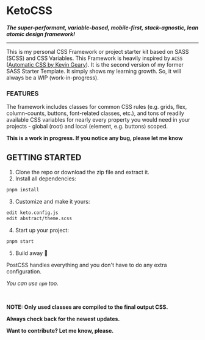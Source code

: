 # KetoCSS

**_The super-performant, variable-based, mobile-first, stack-agnostic, lean atomic design framework!_**

---

This is my personal CSS Framework or project starter kit based on SASS (SCSS) and CSS Variables. This Framework is heavily inspired by `ACSS` ([Automatic CSS by Kevin Geary](https://automaticcss.com/)). It is the second version of my former SASS Starter Template. It simply shows my learning growth. So, it will always be a WIP (work-in-progress).

### FEATURES

The framework includes classes for common CSS rules (e.g. grids, flex, column-counts, buttons, font-related classes, etc.), and tons of readily available CSS variables for nearly every property you would need in your projects - global (root) and local (element, e.g. buttons) scoped.

**This is a work in progress. If you notice any bug, please let me know**

## GETTING STARTED

1. Clone the repo or download the zip file and extract it.
2. Install all dependencies:

```bash
pnpm install
```

3. Customize and make it yours:

```bash
edit keto.config.js
edit abstract/theme.scss
```

4. Start up your project:

```bash
pnpm start
```

5. Build away 🎉

PostCSS handles everything and you don't have to do any extra configuration.

_You can use `npm` too._

<br>

**NOTE: Only used classes are compiled to the final output CSS.**

**Always check back for the newest updates.**

**Want to contribute? Let me know, please.**
